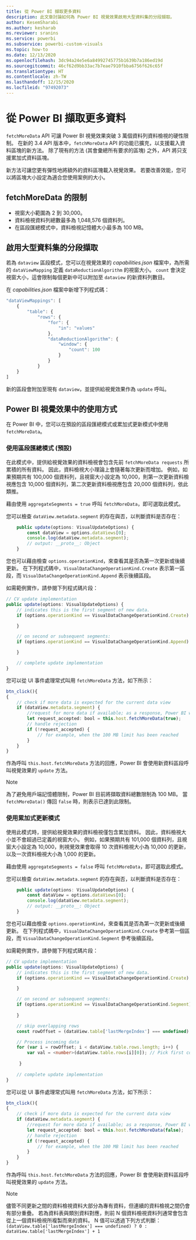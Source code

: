 ```yaml
---
title: 從 Power BI 擷取更多資料
description: 此文章討論如何為 Power BI 視覺效果啟用大型資料集的分段擷取。
author: KesemSharabi
ms.author: kesharab
ms.reviewer: sranins
ms.service: powerbi
ms.subservice: powerbi-custom-visuals
ms.topic: how-to
ms.date: 12/13/2020
ms.openlocfilehash: 3dc94a24e5e6a84992745775b1639b7a186ed19d
ms.sourcegitcommit: 46cf62d9bb33ac7b7eae7910fbba6756f626c65f
ms.translationtype: HT
ms.contentlocale: zh-TW
ms.lasthandoff: 12/15/2020
ms.locfileid: "97492073"
---
```

# <a name="fetch-more-data-from-power-bi"></a>從 Power BI 擷取更多資料

`fetchMoreData` API 可讓 Power BI 視覺效果突破 3 萬個資料列資料檢視的硬性限制。 在新的 3.4 API 版本中，`fetchMoreData` API 的功能已擴充，以支援載入資料區塊的新方法。 除了現有的方法 (其會彙總所有要求的區塊) 之外，API 將只支援累加式資料區塊。

新方法可讓您更有彈性地將額外的資料區塊載入視覺效果。 若要改善效能，您可以將區塊大小設定為適合您使用案例的大小。

## <a name="limitations-of-fetchmoredata"></a>fetchMoreData 的限制

* 視窗大小範圍為 2 到 30,000。
* 資料檢視資料列總數最多為 1,048,576 個資料列。
* 在區段匯總模式中，資料檢視記憶體大小最多為 100 MB。

## <a name="enable-a-segmented-fetch-of-large-datasets"></a>啟用大型資料集的分段擷取

若為 `dataview` 區段模式，您可以在視覺效果的 *capabilities.json* 檔案中，為所需的 `dataViewMapping` 定義 `dataReductionAlgorithm` 的視窗大小。 `count` 會決定視窗大小，這會限制每個更新中可以附加至 `dataview` 的新資料列數目。

在 *capabilities.json* 檔案中新增下列程式碼：

```typescript
"dataViewMappings": [
    {
        "table": {
            "rows": {
                "for": {
                    "in": "values"
                },
                "dataReductionAlgorithm": {
                    "window": {
                        "count": 100
                    }
                }
            }
    }
]
```

新的區段會附加至現有 `dataview`，並提供給視覺效果作為 `update` 呼叫。

## <a name="usage-in-the-power-bi-visual"></a>Power BI 視覺效果中的使用方式

在 Power BI 中，您可以在預設的區段匯總模式或累加式更新模式中使用 `fetchMoreData`。 

### <a name="using-segments-aggregation-mode-default"></a>使用區段匯總模式 (預設)

在此模式中，提供給視覺效果的資料檢視會包含先前 `fetchMoreData requests` 所累積的所有資料。 因此，資料檢視大小理論上會隨著每次更新而增加。 例如，如果預期共有 100,000 個資料列，且視窗大小設定為 10,000，則第一次更新資料檢視應包含 10,000 個資料列，第二次更新資料檢視應包含 20,000 個資料列，依此類推。

藉由使用 `aggregateSegments = true` 呼叫 `fetchMoreData`，即可選取此模式。

您可以檢查 `dataView.metadata.segment` 的存在與否，以判斷資料是否存在：

```typescript
    public update(options: VisualUpdateOptions) {
        const dataView = options.dataViews[0];
        console.log(dataView.metadata.segment);
        // output: __proto__: Object
    }
```

您也可以藉由檢查 `options.operationKind`，來查看其是否為第一次更新或後續更新。 在下列程式碼中，`VisualDataChangeOperationKind.Create` 表示第一區段，而 `VisualDataChangeOperationKind.Append` 表示後續區段。

如需範例實作，請參閱下列程式碼片段：

```typescript
// CV update implementation
public update(options: VisualUpdateOptions) {
    // indicates this is the first segment of new data.
    if (options.operationKind == VisualDataChangeOperationKind.Create) {

    }

    // on second or subsequent segments:
    if (options.operationKind == VisualDataChangeOperationKind.Append) {

    }

    // complete update implementation
}
```

您可以從 UI 事件處理常式叫用 `fetchMoreData` 方法，如下所示：

```typescript
btn_click(){
{
    // check if more data is expected for the current data view
    if (dataView.metadata.segment) {
        //request for more data if available; as a response, Power BI will call update method
        let request_accepted: bool = this.host.fetchMoreData(true);
        // handle rejection
        if (!request_accepted) {
            // for example, when the 100 MB limit has been reached
        }
    }
}
```

作為呼叫 `this.host.fetchMoreData` 方法的回應，Power BI 會使用新資料區段呼叫視覺效果的 `update` 方法。

> [!NOTE]
> 為了避免用戶端記憶體限制，Power BI 目前將擷取資料總數限制為 100 MB。 當 `fetchMoreData()` 傳回 `false` 時，則表示已達到此限制。

### <a name="using-incremental-updates-mode"></a>使用累加式更新模式

使用此模式時，提供給視覺效果的資料檢視僅包含累加資料。 因此，資料檢視大小並不會超過已定義的視窗大小。 例如，如果預期共有 101,000 個資料列，且視窗大小設定為 10,000，則視覺效果會取得 10 次資料檢視大小為 10,000 的更新，以及一次資料檢視大小為 1,000 的更新。

藉由使用 `aggregateSegments = false` 呼叫 `fetchMoreData`，即可選取此模式。

您可以檢查 `dataView.metadata.segment` 的存在與否，以判斷資料是否存在：

```typescript
    public update(options: VisualUpdateOptions) {
        const dataView = options.dataViews[0];
        console.log(dataView.metadata.segment);
        // output: __proto__: Object
    }
```

您也可以藉由檢查 `options.operationKind`，來查看其是否為第一次更新或後續更新。 在下列程式碼中，`VisualDataChangeOperationKind.Create` 參考第一個區段，而 `VisualDataChangeOperationKind.Segment` 參考後續區段。

如需範例實作，請參閱下列程式碼片段：

```typescript
// CV update implementation
public update(options: VisualUpdateOptions) {
    // indicates this is the first segment of new data.
    if (options.operationKind == VisualDataChangeOperationKind.Create) {

    }

    // on second or subsequent segments:
    if (options.operationKind == VisualDataChangeOperationKind.Segment) {
        
    }

    // skip overlapping rows 
    const rowOffset = (dataView.table['lastMergeIndex'] === undefined) ? 0 : dataView.table['lastMergeIndex'] + 1;

    // Process incoming data
    for (var i = rowOffset; i < dataView.table.rows.length; i++) {
        var val = <number>(dataView.table.rows[i][0]); // Pick first column               
            
     }
     
    // complete update implementation
}
```

您可以從 UI 事件處理常式叫用 `fetchMoreData` 方法，如下所示：

```typescript
btn_click(){
{
    // check if more data is expected for the current data view
    if (dataView.metadata.segment) {
        //request for more data if available; as a response, Power BI will call update method
        let request_accepted: bool = this.host.fetchMoreData(false);
        // handle rejection
        if (!request_accepted) {
            // for example, when the 100 MB limit has been reached
        }
    }
}
```

作為呼叫 `this.host.fetchMoreData` 方法的回應，Power BI 會使用新資料區段呼叫視覺效果的 `update` 方法。

> [!NOTE]
> 儘管不同更新之間的資料檢視資料大部分為專有資料，但連續的資料檢視之間仍會有部分重疊。
> 若為資料表與類別資料對應，則前 N 個資料檢視資料列通常會包含從上一個資料檢視所複製而來的資料。
> N 值可以透過下列方式判斷：`(dataView.table['lastMergeIndex'] === undefined) ? 0 : dataView.table['lastMergeIndex'] + 1`